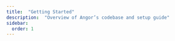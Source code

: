 ```yaml
---
title:  "Getting Started"
description:  "Overview of Angor’s codebase and setup guide"
sidebar:
  order: 1
---
```

